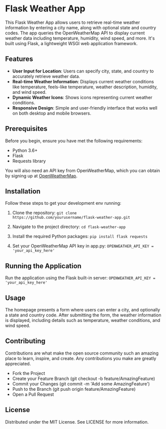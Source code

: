 # Flask Weather App

This Flask Weather App allows users to retrieve real-time weather information by entering a city name, along with optional state and country codes. The app queries the OpenWeatherMap API to display current weather data including temperature, humidity, wind speed, and more. It's built using Flask, a lightweight WSGI web application framework.

## Features

- **User Input for Location**: Users can specify city, state, and country to accurately retrieve weather data.
- **Real-time Weather Information**: Displays current weather conditions like temperature, feels-like temperature, weather description, humidity, and wind speed.
- **Dynamic Weather Icons**: Shows icons representing current weather conditions.
- **Responsive Design**: Simple and user-friendly interface that works well on both desktop and mobile browsers.

## Prerequisites

Before you begin, ensure you have met the following requirements:
- Python 3.6+
- Flask
- Requests library

You will also need an API key from OpenWeatherMap, which you can obtain by signing up at [OpenWeatherMap](https://openweathermap.org/api).

## Installation

Follow these steps to get your development env running:

1. Clone the repository:
   `git clone https://github.com/yourusername/flask-weather-app.git`

2. Navigate to the project directory:
   `cd flask-weather-app`

3. Install the required Python packages:
   `pip install flask requests`

4. Set your OpenWeatherMap API key in app.py:
   `OPENWEATHER_API_KEY = 'your_api_key_here'`
   
## Running the Application

Run the application using the Flask built-in server:
`OPENWEATHER_API_KEY = 'your_api_key_here'`

## Usage

The homepage presents a form where users can enter a city, and optionally a state and country code. After submitting the form, the weather information is displayed, including details such as temperature, weather conditions, and wind speed.

## Contributing

Contributions are what make the open source community such an amazing place to learn, inspire, and create. Any contributions you make are greatly appreciated.
- Fork the Project
- Create your Feature Branch (git checkout -b feature/AmazingFeature)
- Commit your Changes (git commit -m 'Add some AmazingFeature')
- Push to the Branch (git push origin feature/AmazingFeature)
- Open a Pull Request

## License

Distributed under the MIT License. See LICENSE for more information.





